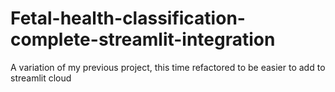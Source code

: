 # Fetal-health-classification-complete-streamlit-integration
A variation of my previous project, this time refactored to be easier to add to streamlit cloud
